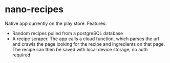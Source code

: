 # nano-recipes

Native app currently on the play store. Features: 

- Random recipes pulled from a postgreSQL database
- A recipe scraper. The app calls a cloud function, which parses the url and crawls the page looking for the recipe and ingredients on that page. The recipe can then be saved with local device storage, no auth required
